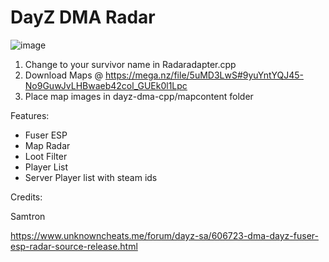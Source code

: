 # DayZ DMA Radar
![image](https://github.com/user-attachments/assets/14b40575-12cd-4211-a786-a67c997d8670)


1. Change to your survivor name in Radaradapter.cpp
2. Download Maps @ https://mega.nz/file/5uMD3LwS#9yuYntYQJ45-No9GuwJvLHBwaeb42col_GUEk0l1Lpc
3. Place map images in dayz-dma-cpp/mapcontent folder

Features:
- Fuser ESP
- Map Radar
- Loot Filter
- Player List
- Server Player list with steam ids

Credits:

Samtron

https://www.unknowncheats.me/forum/dayz-sa/606723-dma-dayz-fuser-esp-radar-source-release.html
